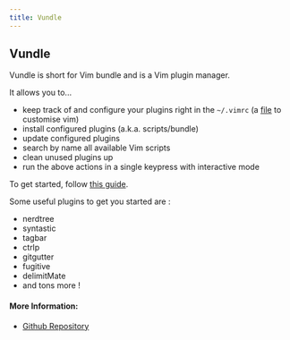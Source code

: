 ```yaml
---
title: Vundle
---
```

## Vundle

Vundle is short for Vim bundle and is a Vim plugin manager.

It allows you to...
- keep track of and configure your plugins right in the `~/.vimrc` (a [file](https://stackoverflow.com/questions/164847/what-is-in-your-vimrc) to customise vim)
- install configured plugins (a.k.a. scripts/bundle)
- update configured plugins
- search by name all available Vim scripts
- clean unused plugins up
- run the above actions in a single keypress with interactive mode

To get started, follow [this guide](https://github.com/VundleVim/Vundle.Vim#quick-start).

Some useful plugins to get you started are :
- nerdtree
- syntastic
- tagbar
- ctrlp
- gitgutter
- fugitive
- delimitMate
- and tons more !


#### More Information:
- [Github Repository](https://github.com/VundleVim/Vundle.Vim)

